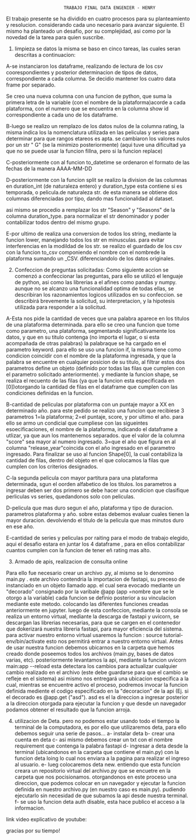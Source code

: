 

                          TRABAJO FINAL DATA ENGENIER - HENRY

  El trabajo presente se ha dividido en cuatro procesos  para su planteamiento y resolucion. considerando cada uno necesario para avanzar siguiente. El mismo ha planteado un desafio, por su complejidad, asi como por la novedad de la tarea para quien suscribe. 

1) limpieza se datos
 la misma se baso en cinco tareas, las cuales seran descritas a continuacion:

  A-se instanciaron los dataframe, realizando de  lectura de los csv coorespondientes y posterior determinacion de tipos de datos, correspondiente a cada columna. Se decidio mantener los cuatro data frame por separado. 
  
  Se creo una nueva columna con una funcion de python, que suma la primera letra de la variable (con el nombre de la plataforma)acorde a cada plataforma, con el numero que se encuentra en la columna show id correspondiente a cada uno de los dataframe. 
  
  B-luego se realizo un remplazo de los datos nulos de la columna rating, la misma indica los la nomenclatura utilizada en las peliculas y series para determinar para que rangos etareos es apta. se cambiaron los valores nulos por un str " G" (se la minimizo posteriormente) (aqui tuve una dificultad ya que no se puede usar la funcion fillna, pero si la funcion replace)  
  
  C-posteriormente con al funcion to_datetime se ordenaron el formato de las fechas de la manera AAAA-MM-DD
  
  D-posteriormente con la funcion split se realizo la division de las columnas en duration_int (de naturaleza entero) y duration_type esta contiene si es temporada, o pelicula.de naturaleza str. de esta manera se obtiene dos columnas diferenciadas por tipo, dando mas funcionalidad al dataset.  
  
   asi mismo se procedio a remplazar los str "Season" y "Seasons" de la columna duration_type. para normalizar el str denominador y poder contabilizar todos dentro del mismo grupo.
  
  E-por ultimo de realiza una conversion de todos los string, mediante la funcion lower, manejando todos los str en minusculas. para evitar interferencias en la modildad de los str. 
  se realizo el guardado de los csv con la funcion to_csv componiendo el nombre con el nombrede la plataforma sumando un _CSV. diferenciandolo de los datos originales. 
  
  

2) Confeccion de preguntas solicitadas:
 Como siguiente accion se comenzó a confeccionar las preguntas, para ello se utilizó el lenguaje de python, asi como las librerias a  el afines como pandas y numpy. aunque no se alcanzo una funcionalidad optima de todas ellas, se describiran los razonamientos logicos utilizados en su confeccion. se describirá brevemente la solicitud, su interpretacion, y la hipotesis utilizada para responder a la solicitud. 

  A-Esta nos pide la cantidad de veces que una palabra aparece en los titulos de una plataforma determinada. 
  para ello se creo una funcion que tome como parametro, una plataforma, segmentando significativamente los datos, y que en su titulo contenga (no importa el lugar, o si esta acompañada de otras palabras) la palabraque se ha cargado en el parametro keyword.
  para ello se uso una funcion if, la misma tiene como condicion coincidir con el nombre de la plataforma ingresada, y que la palabra se encuentre en cualquier posicion de su titulo, al filtrar estos dos parametros define un objeto (definido por todas las filas que cumplen con el parametro solicitado anteriormente). y mediante la funcion shape, se realiza el recuento de las filas (ya que la funcion esta especificada en [0])otorgando la cantidad de filas en el dataframe que cumplen con las condiciones definidas en la funcion. 

  B-cantidad de peliculas por plataforma con un puntaje mayor a XX en determinado año.
  para este pedido se realizo una funcion que recibiese 3 parametros 1=la plataforma; 2=el puntaje, score, y por ultimo el año.  para ello se armo un condicial que cumpliese con las sigueintes esoecificaciones, el nombre de la plataforma, indicando el dataframe a utlizar, ya que aun los mantenemos separados. que el valor de la columna "score" sea mayor al numero ingresado. 3=que el año que figura en al columna "release_year"coincida con el año ingresado en el parametro ingresado. Para finalizar se uso al funcion Shape[0], la cual contabiliza la cantidad de filas, dentro del objeto en el que colocamos la filas que cumplen con los criterios designados. 

  C-la segunda pelicula con mayor partitura para una plataforma determinada, sgun el oorden alfabetico de los titulos.
  los parametros a ingresar deben ser dos
  primero se debe hacer una condicion que clasifique perliculas vs series, quedandonos solo con peliculas. 
  
  D-pelicula que mas duro segun el año, plataforma y tipo de duracion. 
  parametros plataforma y año. sobre estas debemos evaluar cuales tienen la mayor duracion. devolviendo el titulo de la pelicula que mas minutos duro en ese año. 
  
  E-cantidad de series y peliculas por raiting
  para el modo de trabajo elegido, aqui el desafio estara en juntar los 4 dataframe , para en ellos contabilizar cuantos cumplen con la funcion de tener eñ rating mas alto.
  


3) Armado de apis, realizacion de consulta online

Para ello fue necesario crear un archivo .py, al mismo se lo denomino main.py . este archivo contendria la importacion de fastapi, su preceso de instanciado en un objeto llamado app. el cual sera evocado mediante un "decorado" consignado por la varibale @app (app =nombre que se le otorgo a la variable) 
cada funcion se definio posterior a su vinculacion mediante este metodo. colocando las diferentes funciones creadas anteriormente en jupyter. 
luego de esta confeccion, mediante la consola se realiza un entorno virtual, mediante la descarga de fastapi y uvicorn, se descargan las librerias necesarias, para que se cargen en el contenedor que dokerizará nuestra libreria fastapi, para mayor eficiencia del sistema. 
para activar nuestro entorno virtual usaremos la funcion :
source tutorial-env/bin/activate
esto nos permitirá entrar a nuestro entorno virtual. Antes de usar nuestra funcion debemos ubicarnos en la carpeta que hemos creado donde poseemos todos los archivos (main.py, bases de datos varias, etc).
posteriormente levantamos la api, mediante la funcion 
uvicorn main:app --reload
esta detectara los cambios para actualizar cualquier cambio realizado en el archivo (este debe guardarse para que el cambio se refleje en el sistema)
asi mismo nos entregará una ubicacion especifica a la cual, mientras se encuentre activo el proceso, podremos invocar la funcion definida mediente el codigo especificado en la "decoracion" de la api (Ej. si el decorado es @app.get ("asd"). asd es el la direccion a ingresar posterior a la direccion otorgada para ejecutar la funcion y que desde un navegador podamos obtener el resultado que la funcion arroja. 


4) utilizacion de Deta. 
pero no podemos estar usando todo el tiempo la terminal de la computadora, es por ello que utilizaremos deta, para ello debemos seguir una serie de pasos...
a- instalar deta
b- crear una cuenta en deta
c- asi mismo debemos crear un txt con el nombre requirement que contenga la palabra fastapi
d- ingresar a deta desde la terminal (ubicandonos en la carpeta que contiene el main.py)  con la funcion deta loing lo cual nos enviara a la pagina para realizar el ingreso al usuario.
e- lueg colocaremos  deta new. entiendo que esta funcion creara un repositorio virtual del archivo.py que se encuetre en la carpeta que nos pocisionamos. 
otorgandonos en este proceso una direccion, que podemos colocar en un navegador y ejecutar la funcion definida en nuestro archivo.py (en nuestro caso es main.py). pudiendo ejecutarlo sin necesidad de que subamos la api desde nuestra terminal. 
f- se uso la funcion deta auth disable, esta hace publico el acceso a la informacion.



link video explicativo de youtube:



gracias por su tiempo!




